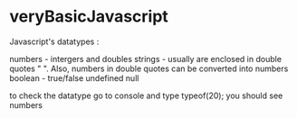 # veryBasicJavascript

Javascript's datatypes :

numbers - intergers and doubles
strings - usually are enclosed in double quotes " ". Also, numbers in double quotes can be converted into numbers
boolean - true/false
undefined
null 

to check the datatype go to console and type typeof(20);
you should see numbers
